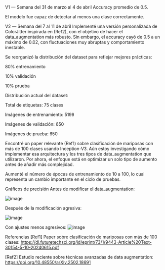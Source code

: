 V1 — Semana del 31 de marzo al 4 de abril
Accuracy promedio de 0.5.

El modelo fue capaz de detectar al menos una clase correctamente.

V2 — Semana del 7 al 11 de abril
Implementé una versión personalizada de ColorJitter inspirada en (Ref2), con el objetivo de hacer el data_augmentation más robusto.
Sin embargo, el accuracy cayó de 0.5 a un máximo de 0.02, con fluctuaciones muy abruptas y comportamiento inestable.

Se reorganizó la distribución del dataset para reflejar mejores prácticas:

80% entrenamiento

10% validación

10% prueba

Distribución actual del dataset:

Total de etiquetas: 75 clases

Imágenes de entrenamiento: 5199

Imágenes de validación: 650

Imágenes de prueba: 650

Encontré un paper relevante (Ref1) sobre clasificación de mariposas con más de 100 clases usando Inception-V3.
Aún estoy investigando cómo implementar esa arquitectura y los tres tipos de data_augmentation que utilizaron.
Por ahora, el enfoque está en optimizar un solo tipo de aumento antes de añadir más complejidad.

Aumenté el número de épocas de entrenamiento de 10 a 100, lo cual representa un cambio importante en el ciclo de pruebas.

Gráficos de precisión
Antes de modificar el data_augmentation:

![image](https://github.com/user-attachments/assets/6af0b676-5c32-4dc0-b62a-5f6dc140547e)

Después de la modificación agresiva:

![image](https://github.com/user-attachments/assets/e1ca6bf7-e3be-4687-8d2c-aff2bf254c59)

Con ajustes menos agresivos:
![image](https://github.com/user-attachments/assets/20704f3d-f9d4-455a-b995-f69e89f9ac38)


Referencias
[Ref1] Paper sobre clasificación de mariposas con más de 100 clases:
https://dl.futuretechsci.org/id/eprint/73/1/9443-Article%20Text-30154-5-10-20240615.pdf

[Ref2] Estudio reciente sobre técnicas avanzadas de data augmentation:
https://doi.org/10.48550/arXiv.2502.18691
